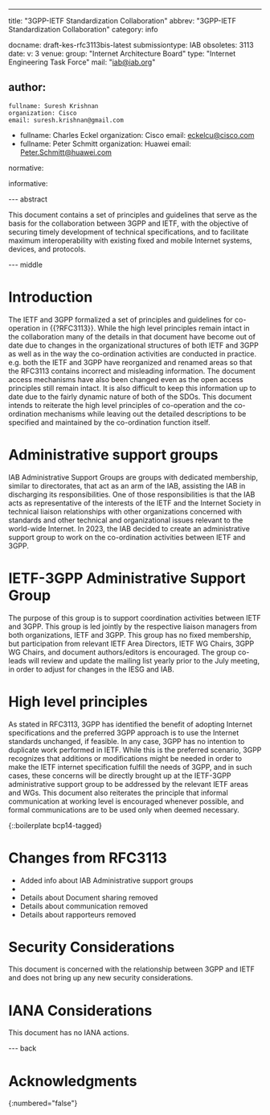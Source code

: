 ---
title: "3GPP-IETF Standardization Collaboration"
abbrev: "3GPP-IETF Standardization Collaboration"
category: info

docname: draft-kes-rfc3113bis-latest
submissiontype: IAB
obsoletes: 3113
date:
v: 3
venue:
  group: "Internet Architecture Board"
  type: "Internet Engineering Task Force"
  mail: "iab@iab.org"
  
author:
 -
    fullname: Suresh Krishnan
    organization: Cisco
    email: suresh.krishnan@gmail.com
 -
    fullname: Charles Eckel
    organization: Cisco
    email: eckelcu@cisco.com
 -
    fullname: Peter Schmitt
    organization: Huawei
    email: Peter.Schmitt@huawei.com

normative:

informative:


--- abstract

This document contains a set of principles and guidelines that serve as the basis for the collaboration between 3GPP and IETF, with the objective of securing timely development of technical specifications, and to facilitate maximum interoperability with existing fixed and mobile Internet systems, devices, and protocols.

--- middle

# Introduction

The IETF and 3GPP formalized a set of principles and guidelines for co-operation in {{?RFC3113}}. While the high level principles remain intact in the collaboration many of the details in that document have become out of date due to changes in the organizational structures of both IETF and 3GPP as well as in the way the co-ordination activities are conducted in practice. e.g. both the IETF and 3GPP have reorganized and renamed areas so that the RFC3113 contains incorrect and misleading information. The document access mechanisms have also been changed even as the open access principles still remain intact. It is also difficult to keep this information up to date due to the fairly dynamic nature of both of the SDOs. This document intends to reiterate the high level principles of co-operation and the co-ordination mechanisms while leaving out the detailed descriptions to be specified and maintained by the co-ordination function itself.

# Administrative support groups

IAB Administrative Support Groups are groups with dedicated membership, similar to directorates, that act as an arm of the IAB, assisting the IAB in discharging its responsibilities. One of those responsibilities is that the IAB acts as representative of the interests of the IETF and the Internet Society in technical liaison relationships with other organizations concerned with standards and other technical and organizational issues relevant to the world-wide Internet. In 2023, the IAB decided to create an administrative support group to work on the co-ordination activities between IETF and 3GPP.

# IETF-3GPP Administrative Support Group

The purpose of this group is to support coordination activities between IETF and 3GPP. This group is led jointly by the respective liaison managers from both organizations, IETF and 3GPP. This group has no fixed membership, but participation from relevant IETF Area Directors, IETF WG Chairs, 3GPP WG Chairs, and document authors/editors is encouraged. The group co-leads will review and update the mailing list yearly prior to the July meeting, in order to adjust for changes in the IESG and IAB.

# High level principles

As stated in RFC3113, 3GPP has identified the benefit of adopting Internet specifications and the preferred 3GPP approach is to use the Internet standards unchanged, if feasible.  In any case, 3GPP has no intention to duplicate work performed in IETF. While this is the preferred scenario, 3GPP recognizes that additions or modifications might be needed in order to make the IETF internet specification fulfill the needs of 3GPP, and in such cases, these concerns will be directly brought up at the IETF-3GPP administrative support group to be addressed by the relevant IETF areas and WGs. This document also reiterates the principle that informal communication at working level is encouraged whenever possible, and formal communications are to be used only when deemed necessary. 

{::boilerplate bcp14-tagged}

# Changes from RFC3113

* Added info about IAB Administrative support groups
* 
* Details about Document sharing removed
* Details about communication removed
* Details about rapporteurs removed


# Security Considerations

This document is concerned with the relationship between 3GPP and IETF and does not bring up any new security considerations.

# IANA Considerations

This document has no IANA actions.


--- back

# Acknowledgments
{:numbered="false"}
